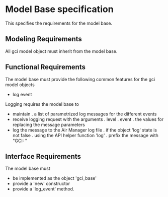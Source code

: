 # Model Base specification
This specifies the requirements for the model base.

## Modeling Requirements
All gci model object must inherit from the model base.

## Functional Requirements
The model base must provide the following common features for the gci model objects
- log event

Logging requires the model base to
- maintain 
  . a list of parametrized log messages for the different events
- receive logging request with the arguments
  . level
  . event
  . the values for replacing the message parameters
- log the message to the Air Manager log file
  . if the object 'log' state is not false
  . using the API helper function 'log'
  . prefix the message with "GCI: "

## Interface Requirements
The model base must 
- be implemented as the object 'gci_base'
- provide a 'new' constructor
- provide a 'log_event' method.

